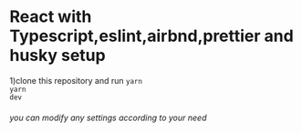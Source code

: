 <h1>React with Typescript,eslint,airbnd,prettier and husky setup</h1>

1)clone this repository and run
<code>yarn</code>
<br/>
<code>yarn dev</code>

<h6>you can modify any settings according to your need</h6>
